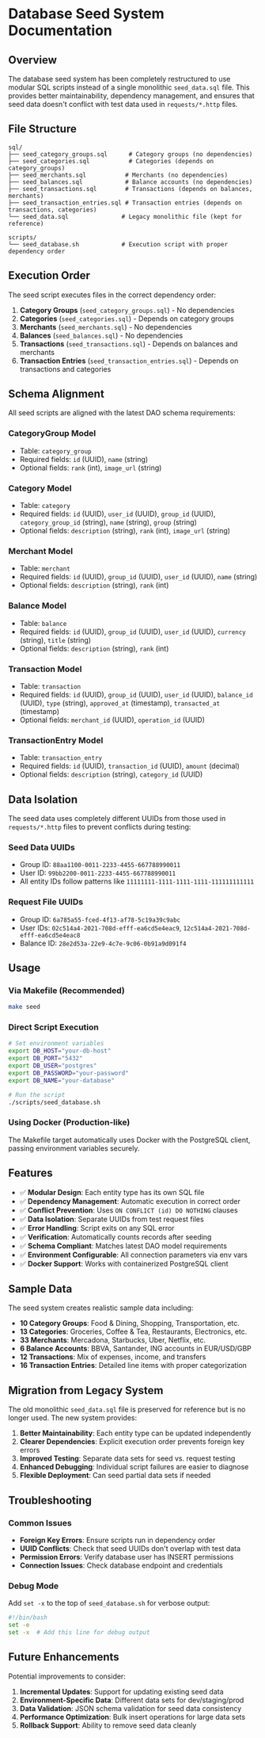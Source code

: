 # Database Seed System Documentation

## Overview

The database seed system has been completely restructured to use modular SQL scripts instead of a single monolithic `seed_data.sql` file. This provides better maintainability, dependency management, and ensures that seed data doesn't conflict with test data used in `requests/*.http` files.

## File Structure

```
sql/
├── seed_category_groups.sql      # Category groups (no dependencies)
├── seed_categories.sql           # Categories (depends on category_groups)
├── seed_merchants.sql           # Merchants (no dependencies)
├── seed_balances.sql            # Balance accounts (no dependencies)
├── seed_transactions.sql        # Transactions (depends on balances, merchants)
├── seed_transaction_entries.sql # Transaction entries (depends on transactions, categories)
└── seed_data.sql               # Legacy monolithic file (kept for reference)

scripts/
└── seed_database.sh            # Execution script with proper dependency order
```

## Execution Order

The seed script executes files in the correct dependency order:

1. **Category Groups** (`seed_category_groups.sql`) - No dependencies
2. **Categories** (`seed_categories.sql`) - Depends on category groups
3. **Merchants** (`seed_merchants.sql`) - No dependencies
4. **Balances** (`seed_balances.sql`) - No dependencies  
5. **Transactions** (`seed_transactions.sql`) - Depends on balances and merchants
6. **Transaction Entries** (`seed_transaction_entries.sql`) - Depends on transactions and categories

## Schema Alignment

All seed scripts are aligned with the latest DAO schema requirements:

### CategoryGroup Model
- Table: `category_group`
- Required fields: `id` (UUID), `name` (string)
- Optional fields: `rank` (int), `image_url` (string)

### Category Model  
- Table: `category`
- Required fields: `id` (UUID), `user_id` (UUID), `group_id` (UUID), `category_group_id` (string), `name` (string), `group` (string)
- Optional fields: `description` (string), `rank` (int), `image_url` (string)

### Merchant Model
- Table: `merchant`
- Required fields: `id` (UUID), `group_id` (UUID), `user_id` (UUID), `name` (string)
- Optional fields: `description` (string), `rank` (int)

### Balance Model
- Table: `balance`
- Required fields: `id` (UUID), `group_id` (UUID), `user_id` (UUID), `currency` (string), `title` (string)
- Optional fields: `description` (string), `rank` (int)

### Transaction Model
- Table: `transaction`
- Required fields: `id` (UUID), `group_id` (UUID), `user_id` (UUID), `balance_id` (UUID), `type` (string), `approved_at` (timestamp), `transacted_at` (timestamp)
- Optional fields: `merchant_id` (UUID), `operation_id` (UUID)

### TransactionEntry Model
- Table: `transaction_entry`
- Required fields: `id` (UUID), `transaction_id` (UUID), `amount` (decimal)
- Optional fields: `description` (string), `category_id` (UUID)

## Data Isolation

The seed data uses completely different UUIDs from those used in `requests/*.http` files to prevent conflicts during testing:

### Seed Data UUIDs
- Group ID: `88aa1100-0011-2233-4455-667788990011`
- User ID: `99bb2200-0011-2233-4455-667788990011`
- All entity IDs follow patterns like `11111111-1111-1111-1111-111111111111`

### Request File UUIDs  
- Group ID: `6a785a55-fced-4f13-af78-5c19a39c9abc`
- User IDs: `02c514a4-2021-708d-efff-ea6cd5e4eac9`, `12c514a4-2021-708d-efff-ea6cd5e4eac8`
- Balance ID: `28e2d53a-22e9-4c7e-9c06-0b91a9d091f4`

## Usage

### Via Makefile (Recommended)
```bash
make seed
```

### Direct Script Execution
```bash
# Set environment variables
export DB_HOST="your-db-host"
export DB_PORT="5432"
export DB_USER="postgres"
export DB_PASSWORD="your-password"
export DB_NAME="your-database"

# Run the script
./scripts/seed_database.sh
```

### Using Docker (Production-like)
The Makefile target automatically uses Docker with the PostgreSQL client, passing environment variables securely.

## Features

- ✅ **Modular Design**: Each entity type has its own SQL file
- ✅ **Dependency Management**: Automatic execution in correct order
- ✅ **Conflict Prevention**: Uses `ON CONFLICT (id) DO NOTHING` clauses
- ✅ **Data Isolation**: Separate UUIDs from test request files
- ✅ **Error Handling**: Script exits on any SQL error
- ✅ **Verification**: Automatically counts records after seeding
- ✅ **Schema Compliant**: Matches latest DAO model requirements
- ✅ **Environment Configurable**: All connection parameters via env vars
- ✅ **Docker Support**: Works with containerized PostgreSQL client

## Sample Data

The seed system creates realistic sample data including:

- **10 Category Groups**: Food & Dining, Shopping, Transportation, etc.
- **13 Categories**: Groceries, Coffee & Tea, Restaurants, Electronics, etc.
- **33 Merchants**: Mercadona, Starbucks, Uber, Netflix, etc.
- **6 Balance Accounts**: BBVA, Santander, ING accounts in EUR/USD/GBP
- **12 Transactions**: Mix of expenses, income, and transfers
- **16 Transaction Entries**: Detailed line items with proper categorization

## Migration from Legacy System

The old monolithic `seed_data.sql` file is preserved for reference but is no longer used. The new system provides:

1. **Better Maintainability**: Each entity type can be updated independently
2. **Clearer Dependencies**: Explicit execution order prevents foreign key errors
3. **Improved Testing**: Separate data sets for seed vs. request testing
4. **Enhanced Debugging**: Individual script failures are easier to diagnose
5. **Flexible Deployment**: Can seed partial data sets if needed

## Troubleshooting

### Common Issues
- **Foreign Key Errors**: Ensure scripts run in dependency order
- **UUID Conflicts**: Check that seed UUIDs don't overlap with test data
- **Permission Errors**: Verify database user has INSERT permissions
- **Connection Issues**: Check database endpoint and credentials

### Debug Mode
Add `set -x` to the top of `seed_database.sh` for verbose output:
```bash
#!/bin/bash
set -e
set -x  # Add this line for debug output
```

## Future Enhancements

Potential improvements to consider:

1. **Incremental Updates**: Support for updating existing seed data
2. **Environment-Specific Data**: Different data sets for dev/staging/prod
3. **Data Validation**: JSON schema validation for seed data consistency
4. **Performance Optimization**: Bulk insert operations for large data sets
5. **Rollback Support**: Ability to remove seed data cleanly
